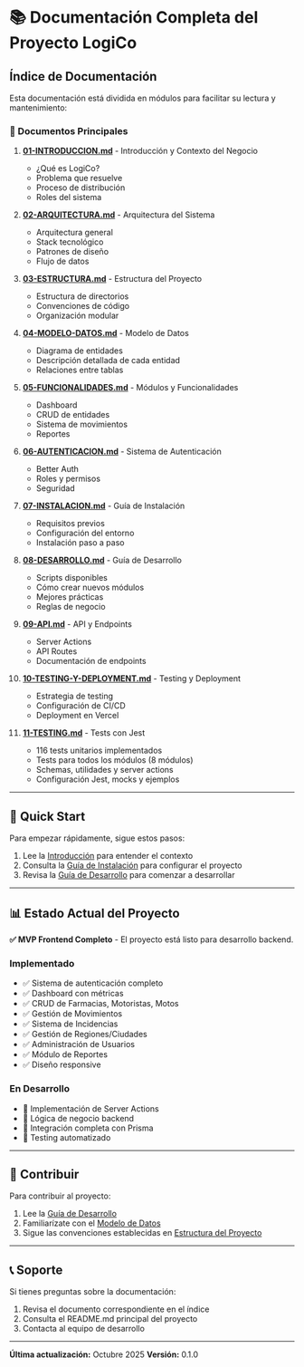 # 📚 Documentación Completa del Proyecto LogiCo

## Índice de Documentación

Esta documentación está dividida en módulos para facilitar su lectura y mantenimiento:

### 📖 Documentos Principales

1. **[01-INTRODUCCION.md](./01-INTRODUCCION.md)** - Introducción y Contexto del Negocio
   - ¿Qué es LogiCo?
   - Problema que resuelve
   - Proceso de distribución
   - Roles del sistema

2. **[02-ARQUITECTURA.md](./02-ARQUITECTURA.md)** - Arquitectura del Sistema
   - Arquitectura general
   - Stack tecnológico
   - Patrones de diseño
   - Flujo de datos

3. **[03-ESTRUCTURA.md](./03-ESTRUCTURA.md)** - Estructura del Proyecto
   - Estructura de directorios
   - Convenciones de código
   - Organización modular

4. **[04-MODELO-DATOS.md](./04-MODELO-DATOS.md)** - Modelo de Datos
   - Diagrama de entidades
   - Descripción detallada de cada entidad
   - Relaciones entre tablas

5. **[05-FUNCIONALIDADES.md](./05-FUNCIONALIDADES.md)** - Módulos y Funcionalidades
   - Dashboard
   - CRUD de entidades
   - Sistema de movimientos
   - Reportes

6. **[06-AUTENTICACION.md](./06-AUTENTICACION.md)** - Sistema de Autenticación
   - Better Auth
   - Roles y permisos
   - Seguridad

7. **[07-INSTALACION.md](./07-INSTALACION.md)** - Guía de Instalación
   - Requisitos previos
   - Configuración del entorno
   - Instalación paso a paso

8. **[08-DESARROLLO.md](./08-DESARROLLO.md)** - Guía de Desarrollo
   - Scripts disponibles
   - Cómo crear nuevos módulos
   - Mejores prácticas
   - Reglas de negocio

9. **[09-API.md](./09-API.md)** - API y Endpoints
   - Server Actions
   - API Routes
   - Documentación de endpoints

10. **[10-TESTING-Y-DEPLOYMENT.md](./10-TESTING-Y-DEPLOYMENT.md)** - Testing y Deployment
    - Estrategia de testing
    - Configuración de CI/CD
    - Deployment en Vercel

11. **[11-TESTING.md](./11-TESTING.md)** - Tests con Jest
    - 116 tests unitarios implementados
    - Tests para todos los módulos (8 módulos)
    - Schemas, utilidades y server actions
    - Configuración Jest, mocks y ejemplos

---

## 🚀 Quick Start

Para empezar rápidamente, sigue estos pasos:

1. Lee la [Introducción](./01-INTRODUCCION.md) para entender el contexto
2. Consulta la [Guía de Instalación](./07-INSTALACION.md) para configurar el proyecto
3. Revisa la [Guía de Desarrollo](./08-DESARROLLO.md) para comenzar a desarrollar

---

## 📊 Estado Actual del Proyecto

**✅ MVP Frontend Completo** - El proyecto está listo para desarrollo backend.

### Implementado

- ✅ Sistema de autenticación completo
- ✅ Dashboard con métricas
- ✅ CRUD de Farmacias, Motoristas, Motos
- ✅ Gestión de Movimientos
- ✅ Sistema de Incidencias
- ✅ Gestión de Regiones/Ciudades
- ✅ Administración de Usuarios
- ✅ Módulo de Reportes
- ✅ Diseño responsive

### En Desarrollo

- 🔄 Implementación de Server Actions
- 🔄 Lógica de negocio backend
- 🔄 Integración completa con Prisma
- 🔄 Testing automatizado

---

## 🤝 Contribuir

Para contribuir al proyecto:

1. Lee la [Guía de Desarrollo](./08-DESARROLLO.md)
2. Familiarízate con el [Modelo de Datos](./04-MODELO-DATOS.md)
3. Sigue las convenciones establecidas en [Estructura del Proyecto](./03-ESTRUCTURA.md)

---

## 📞 Soporte

Si tienes preguntas sobre la documentación:

1. Revisa el documento correspondiente en el índice
2. Consulta el README.md principal del proyecto
3. Contacta al equipo de desarrollo

---

**Última actualización:** Octubre 2025
**Versión:** 0.1.0
